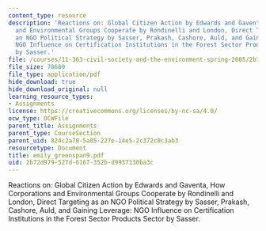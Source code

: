 ```yaml
---
content_type: resource
description: 'Reactions on: Global Citizen Action by Edwards and Gaventa, How Corporations
  and Environmental Groups Cooperate by Rondinelli and London, Direct Targeting as
  an NGO Political Strategy by Sasser, Prakash, Cashore, Auld, and Gaining Leverage:
  NGO Influence on Certification Institutions in the Forest Sector Products Sector
  by Sasser.'
file: /courses/11-363-civil-society-and-the-environment-spring-2005/2b72d979527d6167352bd9937130ba3c_emily_greenspan9.pdf
file_size: 78689
file_type: application/pdf
hide_download: true
hide_download_original: null
learning_resource_types:
- Assignments
license: https://creativecommons.org/licenses/by-nc-sa/4.0/
ocw_type: OCWFile
parent_title: Assignments
parent_type: CourseSection
parent_uid: 824c2a70-5a05-227e-14e5-2c372c0c3ab3
resourcetype: Document
title: emily_greenspan9.pdf
uid: 2b72d979-527d-6167-352b-d9937130ba3c
---
```

Reactions on: Global Citizen Action by Edwards and Gaventa, How Corporations and Environmental Groups Cooperate by Rondinelli and London, Direct Targeting as an NGO Political Strategy by Sasser, Prakash, Cashore, Auld, and Gaining Leverage: NGO Influence on Certification Institutions in the Forest Sector Products Sector by Sasser.